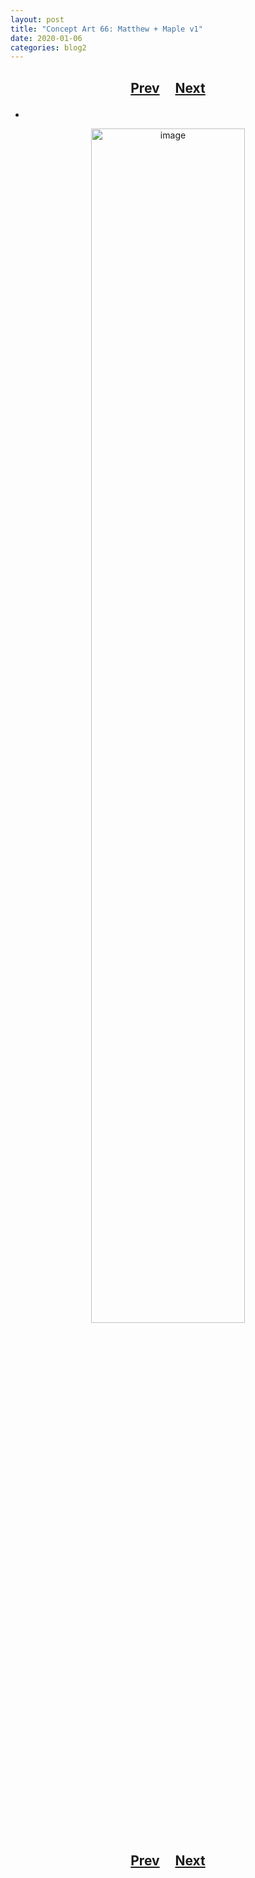 ```yaml
---
layout: post
title: "Concept Art 66: Matthew + Maple v1"
date: 2020-01-06
categories: blog2
---
```


<h2>
  <p style="text-align:center;">
    <a href="/wingsofthechorus/archive/2020/01/06/conceptart65">Prev</a>
    &nbsp;&nbsp;&nbsp;
    <a href="/wingsofthechorus/archive/2020/01/16/conceptart67">Next</a>
  </p>
</h2>

-

<p style="text-align:center;">
  <img src="/wingsofthechorus/images/conceptart/ca66.png" width="70%" alt="image"/>
</p>

<h2>
  <p style="text-align:center;">
    <a href="/wingsofthechorus/archive/2020/01/06/conceptart65">Prev</a>
    &nbsp;&nbsp;&nbsp;
    <a href="/wingsofthechorus/archive/2020/01/16/conceptart67">Next</a>
  </p>
</h2>
